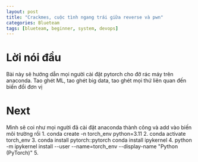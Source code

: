```yaml
---
layout: post
title: "Crackmes, cuộc tình ngang trái giữa reverse và pwn"
categories: Blueteam
tags: [blueteam, beginner, system, devops]
---
```


# Lời nói đầu
Bài này sẽ hướng dẫn mọi người cài đặt pytorch cho đỡ rác máy trên anaconda. Tao ghét ML, tao ghét big data, tao ghét mọi thứ liên quan đến biến đổi đơn vị
# Next
Mình sẽ coi như mọi người đã cài đặt anaconda thành công và add vào biến môi trường rồi
1. 
conda create -n torch_env python=3.11
2. 
conda activate torch_env
3. 
conda install pytorch::pytorch
conda install ipykernel
4. 
python -m ipykernel install --user --name=torch_env --display-name "Python (PyTorch)"
5. 
